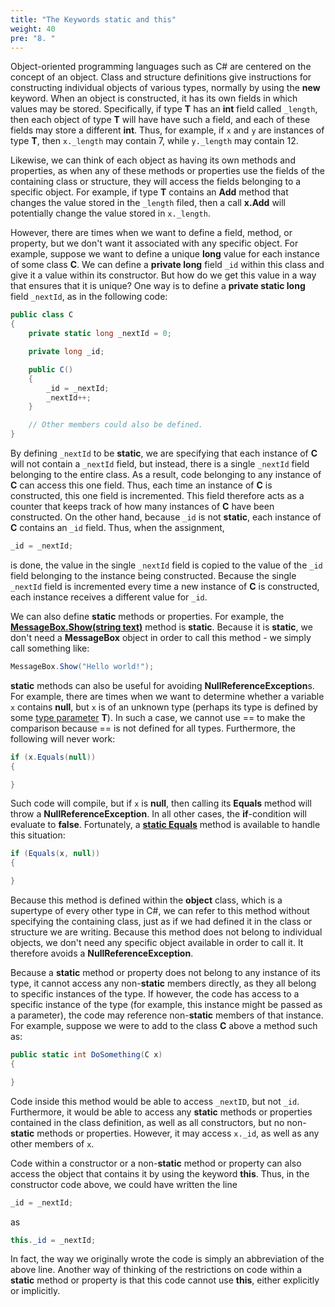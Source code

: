 ```yaml
---
title: "The Keywords static and this"
weight: 40
pre: "8. "
---
```


Object-oriented programming languages such as C# are centered on the concept of an object. Class and structure definitions give instructions for constructing individual objects of various types, normally by using the **new** keyword. When an object is constructed, it has its own fields in which values may be stored. Specifically, if type **T** has an **int** field called `_length`, then each object of type **T** will have have such a field, and each of these fields may store a different **int**. Thus, for example, if `x` and `y` are instances of type **T**, then `x._length` may contain 7, while `y._length` may contain 12.

Likewise, we can think of each object as having its own methods and properties, as when any of these methods or properties use the fields of the containing class or structure, they will access the fields belonging to a specific object. For example, if type **T** contains an **Add** method that changes the value stored in the `_length` filed, then a call **x.Add** will potentially change the value stored in `x._length`.

However, there are times when we want to define a field, method, or property, but we don't want it associated with any specific object. For example, suppose we want to define a unique **long** value for each instance of some class **C**. We can define a **private long** field `_id` within this class and give it a value within its constructor. But how do we get this value in a way that ensures that it is unique? One way is to define a **private static long** field `_nextId`, as in the following code:

```c#
public class C
{
    private static long _nextId = 0;

    private long _id;

    public C()
    {
        _id = _nextId;
        _nextId++;
    }

    // Other members could also be defined.
}
```

By defining `_nextId` to be **static**, we are specifying that each instance of **C** will not contain a `_nextId` field, but instead, there is a single `_nextId` field belonging to the entire class. As a result, code belonging to any instance of **C** can access this one field. Thus, each time an instance of **C** is constructed, this one field is incremented. This field therefore acts as a counter that keeps track of how many instances of **C** have been constructed. On the other hand, because `_id` is not **static**, each instance of **C** contains an `_id` field. Thus, when the assignment,

```c#
_id = _nextId;
```

is done, the value in the single `_nextId` field is copied to the value of the `_id` field belonging to the instance being constructed. Because the single `_nextId` field is incremented every time a new instance of **C** is constructed, each instance receives a different value for `_id`.

We can also define **static** methods or properties. For example, the [**MessageBox.Show(string text)**](http://msdn.microsoft.com/en-us/library/519bytz3\(v=vs.110\).aspx) method is **static**. Because it is **static**, we don't need a **MessageBox** object in order to call this method - we simply call something like:

```c#
MessageBox.Show("Hello world!");
```

**static** methods can also be useful for avoiding **NullReferenceException**s. For example, there are times when we want to determine whether a variable `x` contains **null**, but `x` is of an unknown type (perhaps its type is defined by some [type parameter](/~rhowell/DataStructures/redirect/generic) **T**). In such a case, we cannot use == to make the comparison because == is not defined for all types. Furthermore, the following will never work:

```c#
if (x.Equals(null))
{

}
```

Such code will compile, but if `x` is **null**, then calling its **Equals** method will throw a **NullReferenceException**. In all other cases, the **if**-condition will evaluate to **false**. Fortunately, a [**static Equals**](http://msdn.microsoft.com/en-us/library/w4hkze5k\(v=vs.110\).aspx) method is available to handle this situation:

```C#
if (Equals(x, null))
{

}
```

Because this method is defined within the **object** class, which is a supertype of every other type in C#, we can refer to this method without specifying the containing class, just as if we had defined it in the class or structure we are writing. Because this method does not belong to individual objects, we don't need any specific object available in order to call it. It therefore avoids a **NullReferenceException**.

Because a **static** method or property does not belong to any instance of its type, it cannot access any non-**static** members directly, as they all belong to specific instances of the type. If however, the code has access to a specific instance of the type (for example, this instance might be passed as a parameter), the code may reference non-**static** members of that instance. For example, suppose we were to add to the class **C** above a method such as:

```c#
public static int DoSomething(C x)
{

}
```

Code inside this method would be able to access `_nextID`, but not `_id`. Furthermore, it would be able to access any **static** methods or properties contained in the class definition, as well as all constructors, but no non-**static** methods or properties. However, it may access `x._id`, as well as any other members of `x`.

Code within a constructor or a non-**static** method or property can also access the object that contains it by using the keyword **this**. Thus, in the constructor code above, we could have written the line

```c#
_id = _nextId;
```

as

```C#
this._id = _nextId;
```

In fact, the way we originally wrote the code is simply an abbreviation of the above line. Another way of thinking of the restrictions on code within a **static** method or property is that this code cannot use **this**, either explicitly or implicitly.
